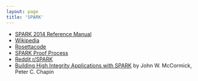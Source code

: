 ```yaml
---
layout: page
title: 'SPARK'
---
```


- [SPARK 2014 Reference Manual](https://docs.adacore.com/spark2014-docs/html/lrm/)
- [Wikipedia](https://en.wikipedia.org/wiki/SPARK_(programming_language))
- [Rosettacode](https://rosettacode.org/wiki/Category:SPARK)
- [SPARK Proof Process](http://www.rosettacode.org/wiki/SPARK_Proof_Process)
- [Reddit r/SPARK](https://www.reddit.com/r/spark/)
- [Building High Integrity Applications with SPARK](https://books.google.com/books?id=Yh9TCgAAQBAJ) 
by John W. McCormick, Peter C. Chapin
